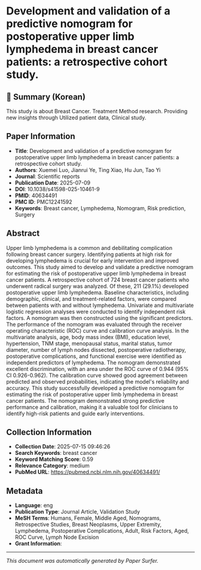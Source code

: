 # Development and validation of a predictive nomogram for postoperative upper limb lymphedema in breast cancer patients: a retrospective cohort study.

## 📝 Summary (Korean)
This study is about Breast Cancer. Treatment Method research. Providing new insights through Utilized patient data, Clinical study.

## Paper Information
- **Title**: Development and validation of a predictive nomogram for postoperative upper limb lymphedema in breast cancer patients: a retrospective cohort study.
- **Authors**: Xuemei Luo, Jianrui Ye, Ting Xiao, Hu Jun, Tao Yi
- **Journal**: Scientific reports
- **Publication Date**: 2025-07-09
- **DOI**: 10.1038/s41598-025-10461-9
- **PMID**: 40634491
- **PMC ID**: PMC12241592
- **Keywords**: Breast cancer, Lymphedema, Nomogram, Risk prediction, Surgery

## Abstract
Upper limb lymphedema is a common and debilitating complication following breast cancer surgery. Identifying patients at high risk for developing lymphedema is crucial for early intervention and improved outcomes. This study aimed to develop and validate a predictive nomogram for estimating the risk of postoperative upper limb lymphedema in breast cancer patients. A retrospective cohort of 724 breast cancer patients who underwent radical surgery was analyzed. Of these, 211 (29.1%) developed postoperative upper limb lymphedema. Baseline characteristics, including demographic, clinical, and treatment-related factors, were compared between patients with and without lymphedema. Univariate and multivariate logistic regression analyses were conducted to identify independent risk factors. A nomogram was then constructed using the significant predictors. The performance of the nomogram was evaluated through the receiver operating characteristic (ROC) curve and calibration curve analysis. In the multivariate analysis, age, body mass index (BMI), education level, hypertension, TNM stage, menopausal status, marital status, tumor diameter, number of lymph nodes dissected, postoperative radiotherapy, postoperative complications, and functional exercise were identified as independent predictors of lymphedema. The nomogram demonstrated excellent discrimination, with an area under the ROC curve of 0.944 (95% CI 0.926-0.962). The calibration curve showed good agreement between predicted and observed probabilities, indicating the model's reliability and accuracy. This study successfully developed a predictive nomogram for estimating the risk of postoperative upper limb lymphedema in breast cancer patients. The nomogram demonstrated strong predictive performance and calibration, making it a valuable tool for clinicians to identify high-risk patients and guide early interventions.

## Collection Information
- **Collection Date**: 2025-07-15 09:46:26
- **Search Keywords**: breast cancer
- **Keyword Matching Score**: 0.59
- **Relevance Category**: medium
- **PubMed URL**: https://pubmed.ncbi.nlm.nih.gov/40634491/

## Metadata
- **Language**: eng
- **Publication Type**: Journal Article, Validation Study
- **MeSH Terms**: Humans, Female, Middle Aged, Nomograms, Retrospective Studies, Breast Neoplasms, Upper Extremity, Lymphedema, Postoperative Complications, Adult, Risk Factors, Aged, ROC Curve, Lymph Node Excision
- **Grant Information**: 

---
*This document was automatically generated by Paper Surfer.*
